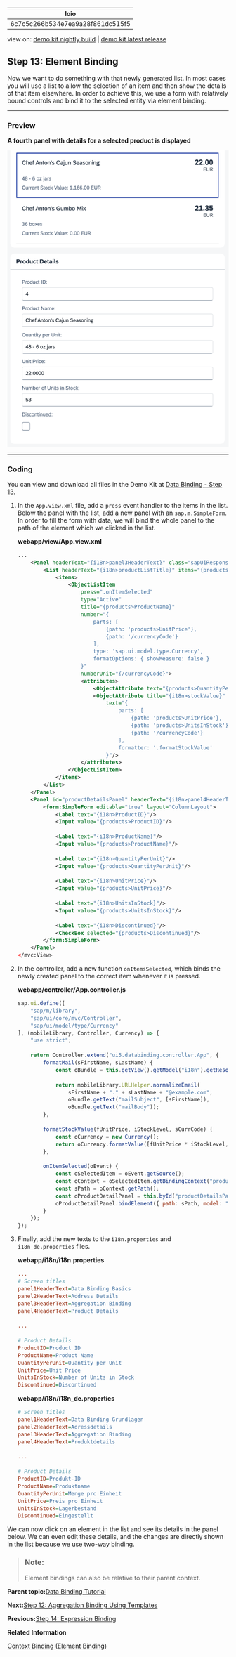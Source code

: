 <!-- loio6c7c5c266b534e7ea9a28f861dc515f5 -->

| loio |
| -----|
| 6c7c5c266b534e7ea9a28f861dc515f5 |

<div id="loio">

view on: [demo kit nightly build](https://sdk.openui5.org/nightly/#/topic/6c7c5c266b534e7ea9a28f861dc515f5) | [demo kit latest release](https://sdk.openui5.org/topic/6c7c5c266b534e7ea9a28f861dc515f5)</div>

## Step 13: Element Binding

Now we want to do something with that newly generated list. In most cases you will use a list to allow the selection of an item and then show the details of that item elsewhere. In order to achieve this, we use a form with relatively bound controls and bind it to the selected entity via element binding.

***

### Preview

  
  
**A fourth panel with details for a selected product is displayed**

![The graphic has an explanatory text](images/loio872d2ed3f9144fbfb82e028b17c52ce3_LowRes.png "A fourth panel with details for a selected product is displayed")

***

### Coding

You can view and download all files in the Demo Kit at [Data Binding - Step 13](https://sdk.openui5.org/entity/sap.ui.core.tutorial.databinding/sample/sap.ui.core.tutorial.databinding.13).

1.  In the `App.view.xml` file, add a `press` event handler to the items in the list. Below the panel with the list, add a new panel with an `sap.m.SimpleForm`. In order to fill the form with data, we will bind the whole panel to the path of the element which we clicked in the list.

    **webapp/view/App.view.xml**

    ```xml
    ...
      	<Panel headerText="{i18n>panel3HeaderText}" class="sapUiResponsiveMargin" width="auto">
    		<List headerText="{i18n>productListTitle}" items="{products>/Products}">
    			<items>
    				<ObjectListItem
    					press=".onItemSelected"
    					type="Active"
    					title="{products>ProductName}"
    					number="{
    						parts: [
    							{path: 'products>UnitPrice'},
    							{path: '/currencyCode'}
    						],
    						type: 'sap.ui.model.type.Currency',
    						formatOptions: { showMeasure: false }
    					}"
    					numberUnit="{/currencyCode}">
    					<attributes>
    						<ObjectAttribute text="{products>QuantityPerUnit}"/>
    						<ObjectAttribute title="{i18n>stockValue}"
    							text="{
    								parts: [
    									{path: 'products>UnitPrice'},
    									{path: 'products>UnitsInStock'},
    									{path: '/currencyCode'}
    								],
    								formatter: '.formatStockValue'
    							}"/>
    					</attributes>
    				</ObjectListItem>
    			</items>
    		</List>
    	</Panel>
    	<Panel id="productDetailsPanel" headerText="{i18n>panel4HeaderText}" class="sapUiResponsiveMargin" width="auto">
    		<form:SimpleForm editable="true" layout="ColumnLayout">
    			<Label text="{i18n>ProductID}"/>
    			<Input value="{products>ProductID}"/>
    
    			<Label text="{i18n>ProductName}"/>
    			<Input value="{products>ProductName}"/>
    
    			<Label text="{i18n>QuantityPerUnit}"/>
    			<Input value="{products>QuantityPerUnit}"/>
    
    			<Label text="{i18n>UnitPrice}"/>
    			<Input value="{products>UnitPrice}"/>
    
    			<Label text="{i18n>UnitsInStock}"/>
    			<Input value="{products>UnitsInStock}"/>
    
    			<Label text="{i18n>Discontinued}"/>
    			<CheckBox selected="{products>Discontinued}"/>
    		</form:SimpleForm>
    	</Panel>
    </mvc:View>
    ```

2.  In the controller, add a new function `onItemsSelected`, which binds the newly created panel to the correct item whenever it is pressed.

    **webapp/controller/App.controller.js**

    ```js
    sap.ui.define([
    	"sap/m/library",
    	"sap/ui/core/mvc/Controller",
    	"sap/ui/model/type/Currency"
    ], (mobileLibrary, Controller, Currency) => {
    	"use strict";
    
    	return Controller.extend("ui5.databinding.controller.App", {
    		formatMail(sFirstName, sLastName) {
    			const oBundle = this.getView().getModel("i18n").getResourceBundle();
    
    			return mobileLibrary.URLHelper.normalizeEmail(
    				sFirstName + "." + sLastName + "@example.com",
    				oBundle.getText("mailSubject", [sFirstName]),
    				oBundle.getText("mailBody"));
    		},
    
    		formatStockValue(fUnitPrice, iStockLevel, sCurrCode) {
    			const oCurrency = new Currency();
    			return oCurrency.formatValue([fUnitPrice * iStockLevel, sCurrCode], "string");
    		},
    
    		onItemSelected(oEvent) {
    			const oSelectedItem = oEvent.getSource();
    			const oContext = oSelectedItem.getBindingContext("products");
    			const sPath = oContext.getPath();
    			const oProductDetailPanel = this.byId("productDetailsPanel");
    			oProductDetailPanel.bindElement({ path: sPath, model: "products" });
    		}
    	});
    });
    ```

3.  Finally, add the new texts to the `i18n.properties` and `i18n_de.properties` files.

    **webapp/i18n/i18n.properties**

    ```ini
    ...
    # Screen titles
    panel1HeaderText=Data Binding Basics
    panel2HeaderText=Address Details
    panel3HeaderText=Aggregation Binding
    panel4HeaderText=Product Details
    
    ...
    
    # Product Details
    ProductID=Product ID
    ProductName=Product Name
    QuantityPerUnit=Quantity per Unit
    UnitPrice=Unit Price
    UnitsInStock=Number of Units in Stock
    Discontinued=Discontinued
    
    ```

    **webapp/i18n/i18n\_de.properties**

    ```ini
    # Screen titles
    panel1HeaderText=Data Binding Grundlagen
    panel2HeaderText=Adressdetails
    panel3HeaderText=Aggregation Binding
    panel4HeaderText=Produktdetails
     
    ...
    
    # Product Details
    ProductID=Produkt-ID
    ProductName=Produktname
    QuantityPerUnit=Menge pro Einheit
    UnitPrice=Preis pro Einheit
    UnitsInStock=Lagerbestand
    Discontinued=Eingestellt
    ```


We can now click on an element in the list and see its details in the panel below. We can even edit these details, and the changes are directly shown in the list because we use two-way binding.

> ### Note:  
> Element bindings can also be relative to their parent context.

**Parent topic:**[Data Binding Tutorial](Data_Binding_Tutorial_e531093.md "In this tutorial, we will explain the concepts of data binding in OpenUI5.")

**Next:**[Step 12: Aggregation Binding Using Templates](Step_12_Aggregation_Binding_Using_Templates_97830de.md "Aggregation binding (or &quot;list binding&quot;) allows a control to be bound to a list within the model data and allows relative binding to the list entries by its child controls.")

**Previous:**[Step 14: Expression Binding](Step_14_Expression_Binding_5cff8d1.md "Expression binding allows you to display a value on the screen that has been calculated from values found in some model object. This way simple formatting or calculations can be inserted directly into the data binding string. In this example, we will change the color of the price depending on whether it is above or below some arbitrary threshold. The threshold value is also stored in the JSON model.")

**Related Information**  


[Context Binding \(Element Binding\)](Context_Binding_Element_Binding_91f05e8.md "Context binding (or element binding) allows you to bind elements to a specific object in the model data, which will create a binding context and allow relative binding within the control and all of its children. This is especially helpful in list-detail scenarios.")

